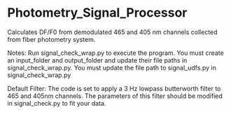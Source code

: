 # Photometry_Signal_Processor
Calculates DF/F0 from demodulated 465 and 405 nm channels collected from fiber photometry system.

Notes:
Run signal_check_wrap.py to execute the program.
You must create an input_folder and output_folder and update their file paths in signal_check_wrap.py.
You must update the file path to signal_udfs.py in signal_check_wrap.py

Default Filter: The code is set to apply a 3 Hz lowpass butterworth filter to 465 and 405nm channels. The parameters of this filter should be modified in signal_check.py to fit your data.
